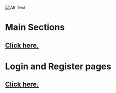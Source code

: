 ![Alt Text](https://media.giphy.com/media/WOnWQLsXoMrccxYSFZ/giphy.gif)  

# Main Sections  
## **[Click here.](https://github.com/KB-Silence/HRMS-JavaScript-React/tree/main/Site%20Screenshots/main-sections)**  

# Login and Register pages
## **[Click here.](https://github.com/KB-Silence/HRMS-JavaScript-React/tree/main/Site%20Screenshots/login-and-register-pages)**
